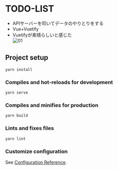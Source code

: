 #  TODO-LIST
- APIサーバーを叩いてデータのやりとりをする
- Vue+Vuetify
- Vuetifyが素晴らしいと感じた<br>
![01](https://user-images.githubusercontent.com/75054606/126515258-1e7a0736-fbfe-4c30-8f5c-f307f3157fd9.png)



## Project setup　
```
yarn install
```

### Compiles and hot-reloads for development
```
yarn serve
```

### Compiles and minifies for production
```
yarn build
```

### Lints and fixes files
```
yarn lint
```

### Customize configuration
See [Configuration Reference](https://cli.vuejs.org/config/).
